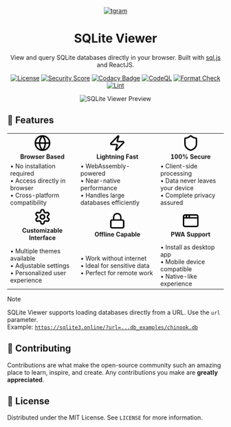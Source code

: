 <div align="center">

<a href="https://sqlite3.online/">
    <img src="https://github.com/user-attachments/assets/aef749bf-df08-4a84-8148-d34b796449d8" alt="tgram" width="128">
</a>

# SQLite Viewer

View and query SQLite databases directly in your browser. Built with [sql.js](https://github.com/sql-js/sql.js) and ReactJS.

[![License](https://img.shields.io/github/license/vwh/sqlite-viewer?label=License)](https://github.com/vwh/sqlite-viewer/blob/main/LICENSE)
[![Security Score](https://img.shields.io/badge/Security%20Score-A%20%7C%20Good-brightgreen)](https://snyk.io/test/github/vwh/sqlite-viewer)
[![Codacy Badge](https://img.shields.io/codacy/grade/1a8379b2399b45278a710145f92eab5d)](https://app.codacy.com/gh/vwh/sqlite-viewer/dashboard?utm_source=gh&utm_medium=referral&utm_content=&utm_campaign=Badge_grade)
[![CodeQL](https://github.com/vwh/sqlite-viewer/actions/workflows/codeql.yml/badge.svg)](https://github.com/vwh/sqlite-viewer/actions/workflows/codeql.yml)
[![Format Check](https://github.com/vwh/sqlite-viewer/actions/workflows/format.yml/badge.svg)](https://github.com/vwh/sqlite-viewer/actions/workflows/format.yml)
[![Lint](https://github.com/vwh/sqlite-viewer/actions/workflows/lint.yml/badge.svg)](https://github.com/vwh/sqlite-viewer/actions/workflows/lint.yml)

</div>

<div align="center">
  <img src="https://github.com/user-attachments/assets/a0fc7725-5c6a-4d48-bab9-52b9b1466d55" alt="SQLite Viewer Preview">
</div>

## 🌟 Features

<table>
  <tr>
    <td align="center"><img src="https://raw.githubusercontent.com/lucide-icons/lucide/main/icons/globe.svg" width="40"><br><b>Browser Based</b></td>
    <td align="center"><img src="https://raw.githubusercontent.com/lucide-icons/lucide/main/icons/zap.svg" width="40"><br><b>Lightning Fast</b></td>
    <td align="center"><img src="https://raw.githubusercontent.com/lucide-icons/lucide/main/icons/shield.svg" width="40"><br><b>100% Secure</b></td>
  </tr>
  <tr>
    <td>
      • No installation required<br>
      • Access directly in browser<br>
      • Cross-platform compatibility
    </td>
    <td>
      • WebAssembly-powered<br>
      • Near-native performance<br>
      • Handles large databases efficiently
    </td>
    <td>
      • Client-side processing<br>
      • Data never leaves your device<br>
      • Complete privacy assured
    </td>
  </tr>
  <tr>
    <td align="center"><img src="https://raw.githubusercontent.com/lucide-icons/lucide/main/icons/settings.svg" width="40"><br><b>Customizable Interface</b></td>
    <td align="center"><img src="https://raw.githubusercontent.com/lucide-icons/lucide/main/icons/lock.svg" width="40"><br><b>Offline Capable</b></td>
    <td align="center"><img src="https://raw.githubusercontent.com/lucide-icons/lucide/main/icons/app-window.svg" width="40"><br><b>PWA Support</b></td>
  </tr>
  <tr>
    <td>
      • Multiple themes available<br>
      • Adjustable settings<br>
      • Personalized user experience
    </td>
    <td>
      • Work without internet<br>
      • Ideal for sensitive data<br>
      • Perfect for remote work
    </td>
    <td>
      • Install as desktop app<br>
      • Mobile device compatible<br>
      • Native-like experience
    </td>
  </tr>
</table>

> [!NOTE]
> SQLite Viewer supports loading databases directly from a URL. Use the `url` parameter. <br>
> Example: [`https://sqlite3.online/?url=...db_examples/chinook.db`](https://sqlite3.online/?url=https://github.com/vwh/sqlite-viewer/raw/main/db_examples/chinook.db)

## 🤝 Contributing

Contributions are what make the open-source community such an amazing place to learn, inspire, and create. Any contributions you make are **greatly appreciated**.

## 📄 License

Distributed under the MIT License. See `LICENSE` for more information.
